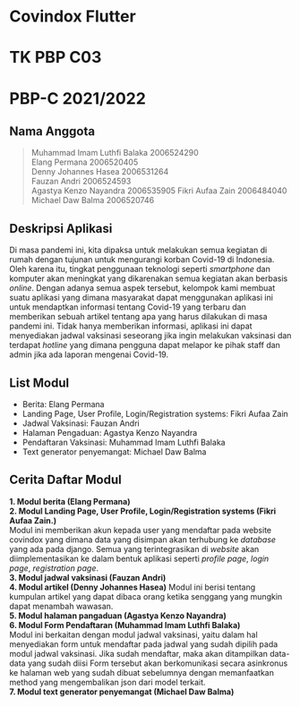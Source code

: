 # Covindox Flutter
# TK PBP C03

# PBP-C 2021/2022

## Nama Anggota
> Muhammad Imam Luthfi Balaka 2006524290  
> Elang Permana 2006520405  
> Denny Johannes Hasea 2006531264  
> Fauzan Andri 2006524593  
> Agastya Kenzo Nayandra 2006535905
> Fikri Aufaa Zain 2006484040  
> Michael Daw Balma 2006520746  

## Deskripsi Aplikasi  
Di masa pandemi ini, kita dipaksa untuk melakukan semua kegiatan di rumah dengan tujunan untuk mengurangi korban Covid-19 di Indonesia. Oleh karena itu, tingkat penggunaan teknologi seperti _smartphone_ dan komputer akan meningkat yang dikarenakan semua kegiatan akan berbasis _online_. Dengan adanya semua aspek tersebut, kelompok kami membuat suatu aplikasi yang dimana masyarakat dapat menggunakan aplikasi ini untuk mendaptkan informasi tentang Covid-19 yang terbaru dan memberikan sebuah artikel tentang apa yang harus dilakukan di masa pandemi ini. Tidak hanya memberikan informasi, aplikasi ini dapat menyediakan jadwal vaksinasi seseorang jika ingin melakukan vaksinasi dan terdapat _hotline_ yang dimana pengguna dapat melapor ke pihak staff dan admin jika ada laporan mengenai Covid-19.


## List Modul  
- Berita: Elang Permana  
- Landing Page, User Profile, Login/Registration systems: Fikri Aufaa Zain  
- Jadwal Vaksinasi: Fauzan Andri  
- Halaman Pengaduan: Agastya Kenzo Nayandra  
- Pendaftaran Vaksinasi: Muhammad Imam Luthfi Balaka  
- Text generator penyemangat: Michael Daw Balma  


## Cerita Daftar Modul  
**1. Modul berita (Elang Permana)**  
**2. Modul Landing Page, User Profile, Login/Registration systems (Fikri Aufaa Zain.)**  
Modul ini memberikan akun kepada user yang mendaftar pada website covindox yang dimana data yang disimpan akan terhubung ke *database* yang ada pada django. Semua yang terintegrasikan di *website* akan diimplementasikan ke dalam bentuk aplikasi seperti *profile page*, *login page*, *registration page*.  
**3. Modul jadwal vaksinasi (Fauzan Andri)**  
**4. Modul artikel (Denny Johannes Hasea)**
Modul ini berisi tentang kumpulan artikel yang dapat dibaca orang ketika senggang yang mungkin dapat menambah wawasan.  
**5. Modul halaman pangaduan (Agastya Kenzo Nayandra)**  
**6. Modul Form Pendaftaran (Muhammad Imam Luthfi Balaka)**  
Modul ini berkaitan dengan modul jadwal vaksinasi, yaitu dalam hal menyediakan form untuk mendaftar pada jadwal yang sudah dipilih pada modul jadwal vaksinasi. Jika sudah mendaftar, maka akan ditampilkan data-data yang sudah diisi Form tersebut akan berkomunikasi secara asinkronus ke halaman web yang sudah dibuat sebelumnya dengan memanfaatkan method yang mengembalikan json dari model terkait.  
**7. Modul text generator penyemangat (Michael Daw Balma)**  



